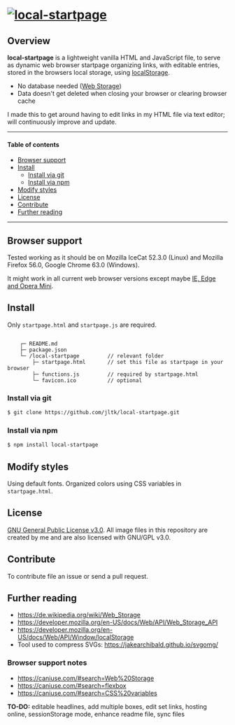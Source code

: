 # [![local-startpage](https://u.teknik.io/w8SRz.png)](#install)

## Overview

**local-startpage** is a lightweight vanilla HTML and JavaScript file, to serve as dynamic web browser startpage organizing links, with editable entries, stored in the browsers local storage, using [localStorage](https://developer.mozilla.org/en-US/docs/Web/API/Window/localStorage).

+ No database needed ([Web Storage](https://developer.mozilla.org/en-US/docs/Web/API/Web_Storage_API))
+ Data doesn't get deleted when closing your browser or clearing browser cache

I made this to get around having to edit links in my HTML file via text editor; will continuously improve and update.

---

#### Table of contents
+ [Browser support](#browser-support)
+ [Install](#install)
    + [Install via git](#install-via-git)
    + [Install via npm](#install-via-npm)
+ [Modify styles](#modify-styles)
+ [License](#license)
+ [Contribute](#contribute)
+ [Further reading](#further-reading)

---

## Browser support
Tested working as it should be on Mozilla IceCat 52.3.0 (Linux) and Mozilla Firefox 56.0, Google Chrome 63.0 (Windows).

It might work in all current web browser versions except maybe [IE, Edge and Opera Mini](#browser-support-notes).

## Install
Only `startpage.html` and `startpage.js` are required.

```

    ┌─ README.md
    ├─ package.json
    └─ /local-startpage         // relevant folder
        ├─ startpage.html       // set this file as startpage in your browser
        ├─ functions.js         // required by startpage.html
        └─ favicon.ico          // optional

```

### Install via git
```sh
$ git clone https://github.com/jltk/local-startpage.git
```

### Install via npm
```sh
$ npm install local-startpage
```

## Modify styles
Using default fonts. Organized colors using CSS variables in `startpage.html`.

## License
[GNU General Public License v3.0](https://www.gnu.org/licenses/gpl-3.0.en.html). All image files in this repository are created by me and are also licensed with GNU/GPL v3.0.

## Contribute
To contribute file an issue or send a pull request.

## Further reading
- https://de.wikipedia.org/wiki/Web_Storage
- https://developer.mozilla.org/en-US/docs/Web/API/Web_Storage_API
- https://developer.mozilla.org/en-US/docs/Web/API/Window/localStorage
- Tool used to compress SVGs: https://jakearchibald.github.io/svgomg/

### Browser support notes
- https://caniuse.com/#search=Web%20Storage
- https://caniuse.com/#search=flexbox
- https://caniuse.com/#search=CSS%20variables

**TO-DO:** editable headlines, add multiple boxes, edit set links, hosting online, sessionStorage mode, enhance readme file, sync files